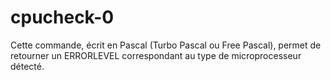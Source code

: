 # cpucheck-0
Cette commande, écrit en Pascal (Turbo Pascal ou Free Pascal), permet de retourner un ERRORLEVEL correspondant au type de microprocesseur détecté.
